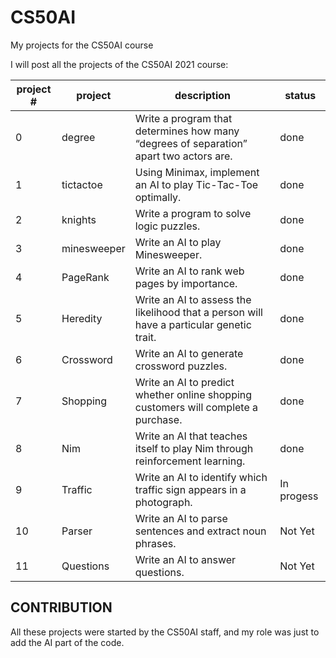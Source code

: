 # CS50AI
My projects for the CS50AI course

I will post all the projects of the CS50AI 2021 course:

| project # | project        | description | status    |           
| --------- | ------------- |--------------|-------------|
| 0 | degree | Write a program that determines how many “degrees of separation” apart two actors are. | done   |
| 1 | tictactoe | Using Minimax, implement an AI to play Tic-Tac-Toe optimally. | done |
| 2 | knights | Write a program to solve logic puzzles. | done |
| 3 | minesweeper| Write an AI to play Minesweeper. | done |
| 4 | PageRank | Write an AI to rank web pages by importance. | done |
| 5 | Heredity | Write an AI to assess the likelihood that a person will have a particular genetic trait. | done |
| 6 | Crossword | Write an AI to generate crossword puzzles. | done |
| 7 | Shopping | Write an AI to predict whether online shopping customers will complete a purchase. | done |
| 8 | Nim | Write an AI that teaches itself to play Nim through reinforcement learning. | done |
| 9 | Traffic | Write an AI to identify which traffic sign appears in a photograph. | In progess |
| 10 | Parser | Write an AI to parse sentences and extract noun phrases. | Not Yet |
| 11 | Questions | Write an AI to answer questions. | Not Yet |

## CONTRIBUTION
All these projects were started by the CS50AI staff, and my role was just to add the AI part of the code.
